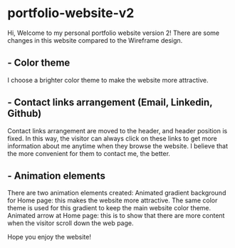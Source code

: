 # portfolio-website-v2
Hi, Welcome to my personal portfolio website version 2!
There are some changes in this website compared to the Wireframe design.
## - Color theme
I choose a brighter color theme to make the website more attractive. 
## - Contact links arrangement (Email, Linkedin, Github)
Contact links arrangement are moved to the header, and header position is fixed. In this way, the visitor can always click on these links to get more information about me anytime when they browse the website. 
I believe that the more convenient for them to contact me, the better. 
## - Animation elements
There are two animation elements created:
Animated gradient background for Home page: this makes the website more attractive. The same color theme is used for this gradient to keep the main website color theme. 
Animated arrow at Home page: this is to show that there are more content when the visitor scroll down the web page. 

Hope you enjoy the website!
